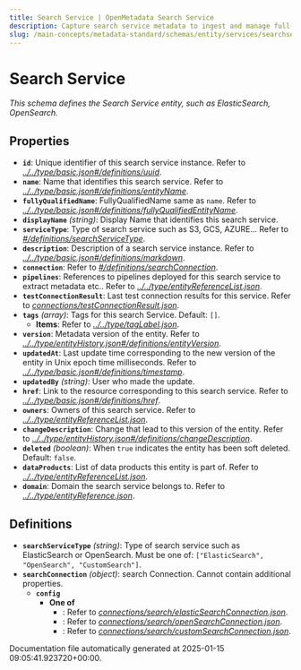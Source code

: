 ```yaml
---
title: Search Service | OpenMetadata Search Service
description: Capture search service metadata to ingest and manage full-text indexes and search connectors.
slug: /main-concepts/metadata-standard/schemas/entity/services/searchservice
---
```


# Search Service

*This schema defines the Search Service entity, such as ElasticSearch, OpenSearch.*

## Properties

- **`id`**: Unique identifier of this search service instance. Refer to *[../../type/basic.json#/definitions/uuid](#/../type/basic.json#/definitions/uuid)*.
- **`name`**: Name that identifies this search service. Refer to *[../../type/basic.json#/definitions/entityName](#/../type/basic.json#/definitions/entityName)*.
- **`fullyQualifiedName`**: FullyQualifiedName same as `name`. Refer to *[../../type/basic.json#/definitions/fullyQualifiedEntityName](#/../type/basic.json#/definitions/fullyQualifiedEntityName)*.
- **`displayName`** *(string)*: Display Name that identifies this search service.
- **`serviceType`**: Type of search service such as S3, GCS, AZURE... Refer to *[#/definitions/searchServiceType](#definitions/searchServiceType)*.
- **`description`**: Description of a search service instance. Refer to *[../../type/basic.json#/definitions/markdown](#/../type/basic.json#/definitions/markdown)*.
- **`connection`**: Refer to *[#/definitions/searchConnection](#definitions/searchConnection)*.
- **`pipelines`**: References to pipelines deployed for this search service to extract metadata etc.. Refer to *[../../type/entityReferenceList.json](#/../type/entityReferenceList.json)*.
- **`testConnectionResult`**: Last test connection results for this service. Refer to *[connections/testConnectionResult.json](#nnections/testConnectionResult.json)*.
- **`tags`** *(array)*: Tags for this search Service. Default: `[]`.
  - **Items**: Refer to *[../../type/tagLabel.json](#/../type/tagLabel.json)*.
- **`version`**: Metadata version of the entity. Refer to *[../../type/entityHistory.json#/definitions/entityVersion](#/../type/entityHistory.json#/definitions/entityVersion)*.
- **`updatedAt`**: Last update time corresponding to the new version of the entity in Unix epoch time milliseconds. Refer to *[../../type/basic.json#/definitions/timestamp](#/../type/basic.json#/definitions/timestamp)*.
- **`updatedBy`** *(string)*: User who made the update.
- **`href`**: Link to the resource corresponding to this search service. Refer to *[../../type/basic.json#/definitions/href](#/../type/basic.json#/definitions/href)*.
- **`owners`**: Owners of this search service. Refer to *[../../type/entityReferenceList.json](#/../type/entityReferenceList.json)*.
- **`changeDescription`**: Change that lead to this version of the entity. Refer to *[../../type/entityHistory.json#/definitions/changeDescription](#/../type/entityHistory.json#/definitions/changeDescription)*.
- **`deleted`** *(boolean)*: When `true` indicates the entity has been soft deleted. Default: `false`.
- **`dataProducts`**: List of data products this entity is part of. Refer to *[../../type/entityReferenceList.json](#/../type/entityReferenceList.json)*.
- **`domain`**: Domain the search service belongs to. Refer to *[../../type/entityReference.json](#/../type/entityReference.json)*.
## Definitions

- **`searchServiceType`** *(string)*: Type of search service such as ElasticSearch or OpenSearch. Must be one of: `["ElasticSearch", "OpenSearch", "CustomSearch"]`.
- **`searchConnection`** *(object)*: search Connection. Cannot contain additional properties.
  - **`config`**
    - **One of**
      - : Refer to *[connections/search/elasticSearchConnection.json](#nnections/search/elasticSearchConnection.json)*.
      - : Refer to *[connections/search/openSearchConnection.json](#nnections/search/openSearchConnection.json)*.
      - : Refer to *[connections/search/customSearchConnection.json](#nnections/search/customSearchConnection.json)*.


Documentation file automatically generated at 2025-01-15 09:05:41.923720+00:00.
